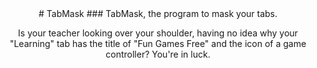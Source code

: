 <center>
# TabMask
### TabMask, the program to mask your tabs. 

Is your teacher looking over your shoulder, having no idea why your "Learning" tab has the title of "Fun Games Free" and the icon of a game controller? You're in luck.


